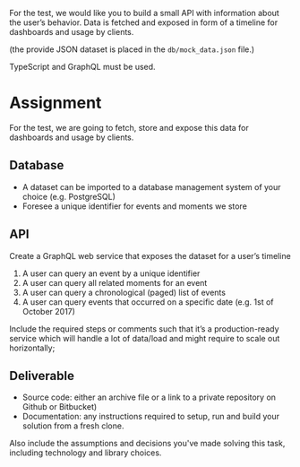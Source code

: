 For the test, we would like you to build a small API with information about the user’s behavior. Data is fetched and exposed in form of a timeline for dashboards and usage by clients.

(the provide JSON dataset is placed in the `db/mock_data.json` file.)

TypeScript and GraphQL must be used.

# Assignment

For the test, we are going to fetch, store and expose this data for dashboards and usage by clients.

## Database
- A dataset can be imported to a database management system of your choice (e.g. PostgreSQL)
- Foresee a unique identifier for events and moments we store

## API
Create a GraphQL web service that exposes the dataset for a user’s timeline
1. A user can query an ​event​ by a unique identifier
2. A user can query all related ​moments​ for an event
3. A user can query a chronological (paged) list of ​events
4. A user can query ​events​ that occurred on a specific date (e.g. 1st of October 2017)

Include the required steps or comments such that it’s a production-ready service which will handle a lot of data/load and might require to scale out horizontally; 

## Deliverable
- Source code​: either an archive file or a link to a private repository on Github or Bitbucket)
- Documentation​: any instructions required to setup, run and build your solution from a fresh clone.

Also include the assumptions and decisions you've made solving this task, including technology and library choices.
 